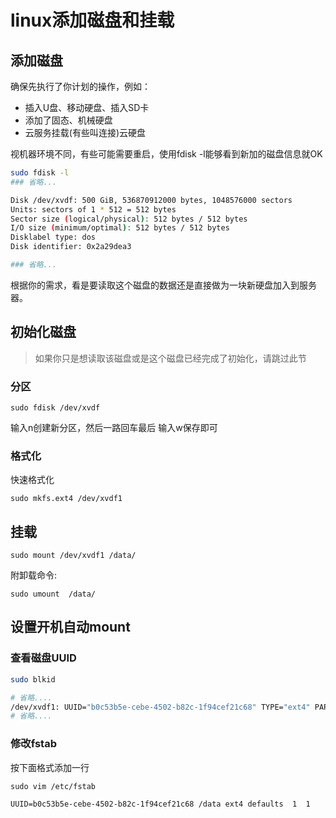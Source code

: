 # linux添加磁盘和挂载

## 添加磁盘

确保先执行了你计划的操作，例如：

- 插入U盘、移动硬盘、插入SD卡
- 添加了固态、机械硬盘
- 云服务挂载(有些叫连接)云硬盘

视机器环境不同，有些可能需要重启，使用fdisk -l能够看到新加的磁盘信息就OK

```sh
sudo fdisk -l
### 省略... 

Disk /dev/xvdf: 500 GiB, 536870912000 bytes, 1048576000 sectors
Units: sectors of 1 * 512 = 512 bytes
Sector size (logical/physical): 512 bytes / 512 bytes
I/O size (minimum/optimal): 512 bytes / 512 bytes
Disklabel type: dos
Disk identifier: 0x2a29dea3

### 省略... 
```

根据你的需求，看是要读取这个磁盘的数据还是直接做为一块新硬盘加入到服务器。


## 初始化磁盘

> 如果你只是想读取该磁盘或是这个磁盘已经完成了初始化，请跳过此节

### 分区

```
sudo fdisk /dev/xvdf
```

输入n创建新分区，然后一路回车最后 输入w保存即可

### 格式化

快速格式化

```
sudo mkfs.ext4 /dev/xvdf1
```

## 挂载

```
sudo mount /dev/xvdf1 /data/
```

附卸载命令:

```
sudo umount  /data/
```

## 设置开机自动mount

### 查看磁盘UUID

```sh
sudo blkid

# 省略....
/dev/xvdf1: UUID="b0c53b5e-cebe-4502-b82c-1f94cef21c68" TYPE="ext4" PARTUUID="2a29dea3-01"
# 省略....
```

### 修改fstab

按下面格式添加一行

```
sudo vim /etc/fstab

UUID=b0c53b5e-cebe-4502-b82c-1f94cef21c68 /data ext4 defaults  1  1
```